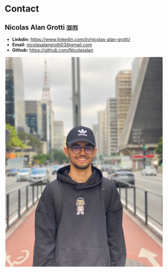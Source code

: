 # Contact

## Nicolas Alan Grotti 🇧🇷
* **Linkdin:** https://www.linkedin.com/in/nicolas-alan-grotti/
* **Email:** nicolasalangrotti03@gmail.com
* **Github:** https://github.com/Nicolasalan

<div align="center">
     <img src="./public/img.jpg" alt="Nicolas Alan" width="500px">
</div>